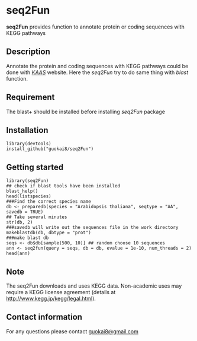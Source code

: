# seq2Fun
__seq2Fun__ provides function to annotate protein or coding sequences with KEGG pathways
## Description
Annotate the protein and coding sequences with KEGG pathways could be done with [_KAAS_](https://www.genome.jp/kegg/kaas/) website. Here the _seq2Fun_ try to do same thing with _blast_ function.
## Requirement
The blast+ should be installed before installing _seq2Fun_ package
## Installation
```
library(devtools)
install_github("guokai8/seq2Fun")
``` 

## Getting started

```
library(seq2Fun)
## check if blast tools have been installed
blast_help()
head(listspecies)
###Find the correct species name
db <- preparedb(species = "Arabidopsis thaliana", seqtype = "AA", savedb = TRUE) 
## Take several minutes
str(db, 2)
###savedb will write out the sequences file in the work directory
makeblastdb(db, dbtype = "prot")
###make blast db  
seqs <- db$db[sample(500, 10)] ## random choose 10 sequences
ann <- seq2fun(query = seqs, db = db, evalue = 1e-10, num_threads = 2)
head(ann)
```
## Note
The seq2Fun downloads and uses KEGG data. Non-academic uses may require a KEGG
license agreement (details at http://www.kegg.jp/kegg/legal.html).

## Contact information

For any questions please contact guokai8@gmail.com
